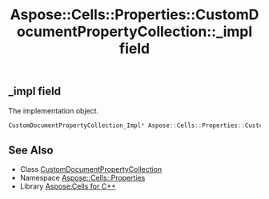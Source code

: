 ﻿---
title: Aspose::Cells::Properties::CustomDocumentPropertyCollection::_impl field
linktitle: _impl
second_title: Aspose.Cells for C++ API Reference
description: 'Aspose::Cells::Properties::CustomDocumentPropertyCollection::_impl field. The implementation object in C++.'
type: docs
weight: 1000
url: /cpp/aspose.cells.properties/customdocumentpropertycollection/_impl/
---
## _impl field


The implementation object.

```cpp
CustomDocumentPropertyCollection_Impl* Aspose::Cells::Properties::CustomDocumentPropertyCollection::_impl
```

## See Also

* Class [CustomDocumentPropertyCollection](../)
* Namespace [Aspose::Cells::Properties](../../)
* Library [Aspose.Cells for C++](../../../)
